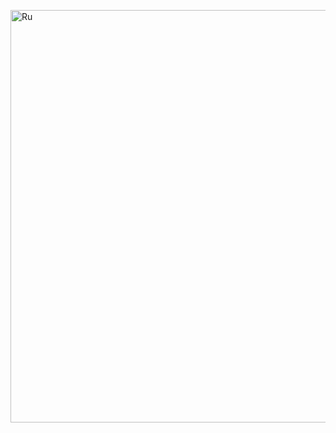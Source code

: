 <!DOCTYPE html>
<html>


<p>
<img border="0" alt="Ru" src="https://78.media.tumblr.com/8231ea2e6af9eaceb02ed317ac6fc61b/tumblr_pfbvnd3hly1xchmeyo1_1280.jpg" width="840" height="660">
</a>
</p>


</body>
    </html>
  

